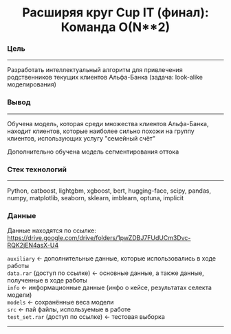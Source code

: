 <h1 align="center"> Расширяя круг Cup IT (финал): Команда O(N**2)</h1>

### Цель 

---

Разработать интеллектуальный алгоритм для привлечения родственников текущих клиентов Альфа-Банка (задача: look-alike моделирования)

### Вывод

---

Обучена модель, которая среди множества клиентов Альфа-Банка, находит клиентов, которые наиболее сильно похожи на группу клиентов, использующих услугу "семейный счёт"

Дополнительно обучена модель сегментирования оттока

### Стек технологий

---

Python, catboost, lightgbm, xgboost, bert, hugging-face, scipy, pandas, numpy, matplotlib, seaborn, sklearn, imblearn, optuna, implicit



### Данные

Данные находятся по ссылке: https://drive.google.com/drive/folders/1pwZDBJ7FUdUCm3Dvc-RQK2jEN4asX-U4

`auxiliary` <- дополнительные данные, которые использовались в ходе работы  
`data.rar` (доступ по ссылке) <- основные данные, а также данные, полученные в ходе работы  
`info` <- информационные данные (инфо о кейсе, результатах селекта модели)  
`models` <- сохранённые веса модели  
`src` <- пай файлы, используемые в работе  
`test_set.rar` (доступ по ссылке) <- тестовая выборка

---

